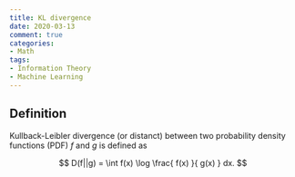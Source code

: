```yaml
---
title: KL divergence
date: 2020-03-13
comment: true
categories: 
- Math
tags:
- Information Theory
- Machine Learning
---
```


## Definition
Kullback-Leibler divergence (or distanct) between two probability density functions (PDF) $f$ and $g$ is defined as

$$
D(f||g) = \int f(x) \log \frac{ f(x) }{ g(x) } dx.
$$
